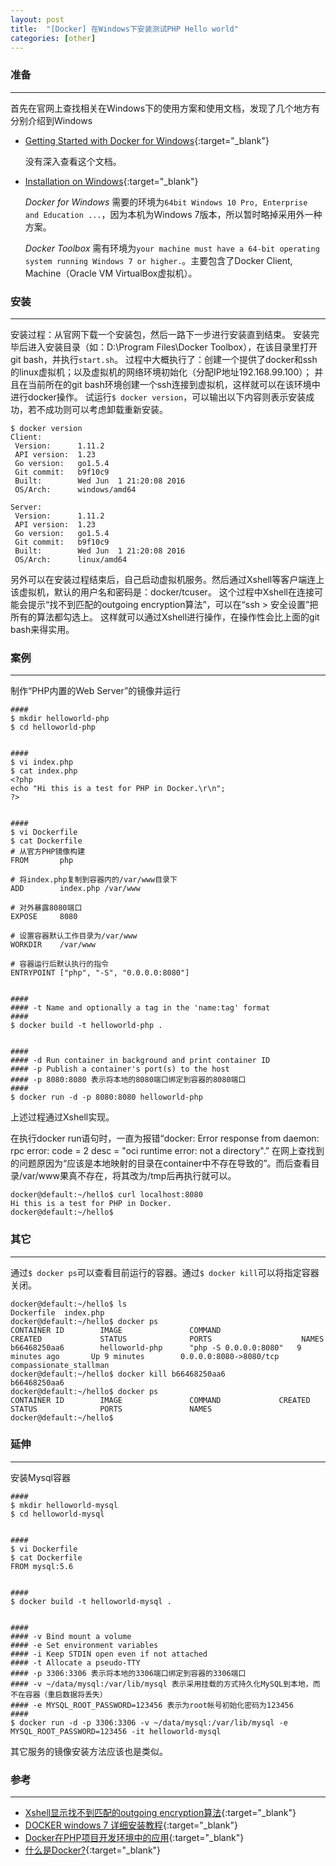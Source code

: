 ```yaml
---
layout: post
title:  "[Docker] 在Windows下安装测试PHP Hello world"
categories: [other]
---
```


### 准备
-----------------------------

首先在官网上查找相关在Windows下的使用方案和使用文档，发现了几个地方有分别介绍到Windows

* [Getting Started with Docker for Windows](https://docs.docker.com/docker-for-windows/){:target="_blank"}

	没有深入查看这个文档。

* [Installation on Windows](https://docs.docker.com/engine/installation/windows/){:target="_blank"}

	*Docker for Windows* 需要的环境为`64bit Windows 10 Pro, Enterprise and Education ...`，因为本机为Windows 7版本，所以暂时略掉采用外一种方案。

	*Docker Toolbox* 需有环境为`your machine must have a 64-bit operating system running Windows 7 or higher.`。主要包含了Docker Client, Machine（Oracle VM VirtualBox虚拟机）。


### 安装
-----------------------------

安装过程：从官网下载一个安装包，然后一路下一步进行安装直到结束。
安装完毕后进入安装目录（如：D:\Program Files\Docker Toolbox），在该目录里打开git bash，并执行`start.sh`。
过程中大概执行了：创建一个提供了docker和ssh的linux虚拟机；以及虚拟机的网络环境初始化（分配IP地址192.168.99.100）；
并且在当前所在的git bash环境创建一个ssh连接到虚拟机，这样就可以在该环境中进行docker操作。
试运行`$ docker version`，可以输出以下内容则表示安装成功，若不成功则可以考虑卸载重新安装。

```
$ docker version
Client:
 Version:      1.11.2
 API version:  1.23
 Go version:   go1.5.4
 Git commit:   b9f10c9
 Built:        Wed Jun  1 21:20:08 2016
 OS/Arch:      windows/amd64

Server:
 Version:      1.11.2
 API version:  1.23
 Go version:   go1.5.4
 Git commit:   b9f10c9
 Built:        Wed Jun  1 21:20:08 2016
 OS/Arch:      linux/amd64
```

另外可以在安装过程结束后，自己启动虚拟机服务。然后通过Xshell等客户端连上该虚拟机，默认的用户名和密码是：docker/tcuser。
这个过程中Xshell在连接可能会提示“找不到匹配的outgoing encryption算法”，可以在“ssh > 安全设置”把所有的算法都勾选上。
这样就可以通过Xshell进行操作，在操作性会比上面的git bash来得实用。


### 案例
-----------------------------

制作“PHP内置的Web Server”的镜像并运行

```
####
$ mkdir helloworld-php
$ cd helloworld-php


####
$ vi index.php
$ cat index.php
<?php
echo "Hi this is a test for PHP in Docker.\r\n";
?>


####
$ vi Dockerfile
$ cat Dockerfile
# 从官方PHP镜像构建
FROM       php

# 将index.php复制到容器内的/var/www目录下
ADD        index.php /var/www

# 对外暴露8080端口
EXPOSE     8080

# 设置容器默认工作目录为/var/www
WORKDIR    /var/www

# 容器运行后默认执行的指令
ENTRYPOINT ["php", "-S", "0.0.0.0:8080"]


#### 
#### -t Name and optionally a tag in the 'name:tag' format
#### 
$ docker build -t helloworld-php .


#### 
#### -d Run container in background and print container ID
#### -p Publish a container's port(s) to the host
#### -p 8080:8080 表示将本地的8080端口绑定到容器的8080端口
#### 
$ docker run -d -p 8080:8080 helloworld-php
```

上述过程通过Xshell实现。

在执行docker run语句时，一直为报错“docker: Error response from daemon: rpc error: code = 2 desc = "oci runtime error: not a directory".”
在网上查找到的问题原因为“应该是本地映射的目录在container中不存在导致的”。而后查看目录/var/www果真不存在，将其改为/tmp后再执行就可以。

```
docker@default:~/hello$ curl localhost:8080
Hi this is a test for PHP in Docker. 
docker@default:~/hello$ 
```


### 其它
-----------------------------

通过`$ docker ps`可以查看目前运行的容器。通过`$ docker kill`可以将指定容器关闭。

```
docker@default:~/hello$ ls
Dockerfile  index.php
docker@default:~/hello$ docker ps
CONTAINER ID        IMAGE               COMMAND                 CREATED             STATUS              PORTS                    NAMES
b66468250aa6        helloworld-php      "php -S 0.0.0.0:8080"   9 minutes ago       Up 9 minutes        0.0.0.0:8080->8080/tcp   compassionate_stallman
docker@default:~/hello$ docker kill b66468250aa6
b66468250aa6
docker@default:~/hello$ docker ps
CONTAINER ID        IMAGE               COMMAND             CREATED             STATUS              PORTS               NAMES
docker@default:~/hello$
```


### 延伸
-----------------------------

安装Mysql容器

```
####
$ mkdir helloworld-mysql
$ cd helloworld-mysql


####
$ vi Dockerfile
$ cat Dockerfile
FROM mysql:5.6


####
$ docker build -t helloworld-mysql .


####
#### -v Bind mount a volume
#### -e Set environment variables
#### -i Keep STDIN open even if not attached
#### -t Allocate a pseudo-TTY
#### -p 3306:3306 表示将本地的3306端口绑定到容器的3306端口
#### -v ~/data/mysql:/var/lib/mysql 表示采用挂载的方式持久化MySQL到本地，而不在容器（重启数据将丢失）
#### -e MYSQL_ROOT_PASSWORD=123456 表示为root帐号初始化密码为123456
####
$ docker run -d -p 3306:3306 -v ~/data/mysql:/var/lib/mysql -e MYSQL_ROOT_PASSWORD=123456 -it helloworld-mysql
```

其它服务的镜像安装方法应该也是类似。


### 参考
-----------------------------

* [Xshell显示找不到匹配的outgoing encryption算法](http://www.xshellcn.com/xsh_column/suanfa-bpp.html){:target="_blank"}
* [DOCKER windows 7 详细安装教程](http://blog.csdn.net/zistxym/article/details/42918339){:target="_blank"}
* [Docker在PHP项目开发环境中的应用](http://www.open-open.com/lib/view/open1435671611966.html){:target="_blank"}
* [什么是Docker?](http://www.docker.org.cn/book/docker/what-is-docker-16.html){:target="_blank"}
